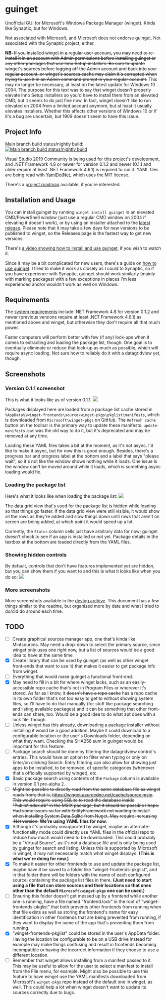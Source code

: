 # guinget
Unofficial GUI for Microsoft's Windows Package Manager (winget). Kinda like Synaptic, but for Windows.

Not associated with Microsoft, and Microsoft does not endorse guinget.
Not associated with the Synaptic project, either.

~~**NB:**
If you installed winget in a regular user account, you may need to re-install it in an account with Admin permissions before installing guinget or any other packages that use Inno Setup installers. Be sure to update winget's sources before logging off the Admin account and back into your regular account, or winget's sources cache may claim it's corrupted when trying to use it in an Admin command prompt in your regular account.~~
This may no longer be necessary, at least on the latest update for Windows 10 2004. The purpose for this text was to say that winget doesn't properly elevate Inno Setup installers so you'd have to install them from an elevated CMD, but it seems to do just fine now. In fact, winget doesn't like to run elevated on 2004 from a limited account anymore, but at least it usually elevates installers. Whether this affects other versions of Windows 10 or if it's a bug are uncertain, but 1909 doesn't seem to have this issue.

## Project Info

Main branch build status/nightly build:<br>
[![Main branch build status/nightly build](https://ci.appveyor.com/api/projects/status/ec0r3vwr0wmvtc23/branch/master?svg=true)](https://ci.appveyor.com/project/DrewNaylor/guinget/branch/master)

Visual Studio 2019 Community is being used for this project's development, and .NET Framework 4.8 or newer for version 0.1.2 and newer (0.1.1 and older require at least .NET Framework 4.6.1) is required to run it. YAML files are being read with [YamlDotNet](https://github.com/aaubry/YamlDotNet), which uses the MIT license.

There's a [project roadmap](./docs/Project-roadmap.md) available, if you're interested.

## Installation and Usage

You can install guinget by running `winget install guinget` in an elevated CMD/PowerShell window (just use a regular CMD window on 2004 if elevating it doesn't work), or by using an installer attached to the [latest release](https://github.com/DrewNaylor/guinget/releases/latest). Please note that it may take a few days for new versions to be published to winget, so the Releases page is the fastest way to get new versions.

There's [a video showing how to install and use guinget](https://youtu.be/t2OhzNE4yj0), if you wish to watch it.

Since it may be a bit complicated for new users, there's a guide on [how to use guinget](https://drew-naylor.com/guinget/How-to-use). I tried to make it work as closely as I could to Synaptic, so if you have experience with Synaptic, guinget should work similarly (mainly with marking packages) with a few exceptions in places I'm less experienced and/or wouldn't work as well on Windows.

## Requirements

The [system requirements](https://drew-naylor.com/guinget/system-requirements) include .NET Framework 4.8 for version 0.1.2 and newer (previous versions require at least .NET Framework 4.6.1) as mentioned above and winget, but otherwise they don't require all that much power. 

Faster computers will perform better with few (if any) lock-ups when it comes to extracting and loading the package list, though. One goal is to eventually eliminate or reduce that lock-up as much as possible, which will require async loading. Not sure how to reliably do it with a datagridview yet, though.

## Screenshots

### Version 0.1.1 screenshot
This is what it looks like as of version 0.1.1:
![](/docs/images/screenshot-0.1.1.png?raw=true)

Packages displayed here are loaded from a package list cache stored in `%AppData%\winget-frontends\source\winget-pkgs\pkglist\manifests`, which is downloaded from `Microsoft\winget-pkgs` on GitHub. The `Refresh cache` button on the toolbar is the primary way to update these manifests. `update-manifests.bat` was the old way to do it, but it's deprecated and may be removed at any time.

Loading these YAML files takes a bit at the moment, as it's not async. I'd like to make it async, but for now this is good enough. Besides, there's a progress bar and progress label at the bottom and a label that says "please wait", so it's not like the window shows nothing while it loads. One issue is the window can't be moved around while it loads, which is something async loading would fix.

### Loading the package list
Here's what it looks like when loading the package list:
![](/docs/images/screenshot-loading-progress-0.1.1.png?raw=true)

The data grid view that's used for the package list is hidden while loading so that things go faster. If the data grid view were still visible, it would show all the rows as they're added and slow things down until rows that aren't on screen are being added, at which point it would speed up a lot.

Currently, the `Status` column cells just have arbitrary data for now; guinget doesn't check to see if an app is installed or not yet. Package details in the textbox at the bottom are loaded directly from the YAML files.

### Showing hidden controls
By default, controls that don't have features implemented yet are hidden, but you can show them if you want to and this is what it looks like when you do so:
![](/docs/images/screenshot-hidden-controls-shown.png?raw=true)

### More screenshots
More screenshots available in the [devlog archive](./docs/devlog.md). This document has a few things similar to the readme, but organized more by date and what I tried to do/did do around each time.

## TODO
- [ ] Create graphical sources manager app, one that's kinda like Mintsources. May need a drop-down to select the primary source, since winget only uses one right now, but a list of sources would be a good idea to have at the same time.
- [X] Create library that can be used by guinget (as well as other winget front-ends that want to use it) that makes it easier to get package info from winget.
- [ ] Everything that would make guinget a functional front-end.
- [X] May need to fill in a bit for where winget lacks, such as an easily-accessible repo cache that's not in Program Files or wherever it's stored. As far as I know, it ~~doesn't have a repo cache~~ has a repo cache in its own folder that's not too easy to get to without showing system files, so I'll have to do that manually (for stuff like package searching and listing available packages) and it can be something that other front-ends can share, too. Would be a good idea to do what apt does with a lock file, though.
- [ ] Unless winget has this already, downloading a package installer without installing it would be a good addition. Maybe it could download to a configurable location or the user's Downloads folder, depending on what they want. Checking the SHA256 sum in guinget would be important for this feature.
- [ ] Package search should be done by filtering the datagridview control's entries. This would have an option to filter when typing or only on Enter/on clicking Search. Entry filtering can also allow for showing just apps to be installed, to be removed, of specific categories (whenever that's officially supported by winget), etc.
- [X] Basic package search using contents of the `Package` column is available in version 0.1 pre-alpha 2.
- [ ] ~~Might be possible to directly read from the same database file as winget reads from; that is, https://winget.azureedge.net/cache/source.msix. This would require using SQLite to read the database inside "Public\index.db" in the MSIX package, but it should be possible I hope. Had some issues so far with EntityFramework not wanting to install when installing System.Data.Sqlite from Nuget. May require increasing .Net version.~~ **We're using YAML files for now.**
- [X] Although it's probably unsupported by winget, maybe an alternate-functionality mode could directly use YAML files in the official repo to reduce how much would need to be downloaded. This could probably be a "Virtual Source", as it's not a database file and is only being used by guinget for search and listing. Unless this is supported by Microsoft in winget, it may not necessarily match what winget displays. **(This is what we're doing for now.)**
- [X] To make it easier for other frontends to use and update the package list, maybe have it be saved to a folder like "winget-frontends-pkglist", and in that folder there will be folders with the name of each configured source, containing the package list files in there. **(Just need to start using a file that can store sources and their locations so that ones other than the default `Microsoft\winget-pkgs` one can be used.)**
- [ ] Ensuring this folder doesn't get messed up by a frontend while another one is running, have a file named "frontend.lock" in the root of "winget-frontends-pkglist" that both prevents other frontends from running when that file exists as well as storing the frontend's name for easy identification in other frontends that are being prevented from running, if they want to display the name of the app that's preventing them from running.
- [X] "winget-frontends-pkglist" could be stored in the user's AppData folder. Having the location be configurable to be on a USB drive instead for example may make things confusing and result in frontends becoming incompatible or having the incorrect information if they choose to use a different location.
- [ ] Remember that winget allows installing from a manifest passed to it. This may be useful to allow for the user to select a manifest to install from the File menu, for example. Might also be possible to use this feature to have winget use the YAML manifests downloaded from Microsoft's `winget-pkgs` repo instead of the default one in winget, as well. This could help a lot when winget doesn't want to update its sources correctly due to bugs.
